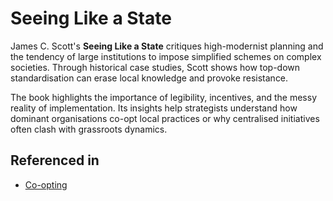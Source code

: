 # Seeing Like a State

James C. Scott's **Seeing Like a State** critiques high-modernist planning and the tendency of large institutions to impose simplified schemes on complex societies. Through historical case studies, Scott shows how top-down standardisation can erase local knowledge and provoke resistance.

The book highlights the importance of legibility, incentives, and the messy reality of implementation. Its insights help strategists understand how dominant organisations co-opt local practices or why centralised initiatives often clash with grassroots dynamics.

## Referenced in

- [Co-opting](/strategies/ecosystem/co-opting)
